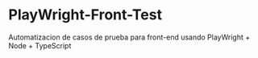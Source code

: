 # PlayWright-Front-Test
Automatizacion de casos de prueba para front-end usando PlayWright + Node + TypeScript
